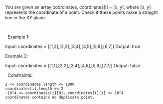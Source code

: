 You are given an array coordinates, coordinates[i] = [x, y], where [x, y] represents the coordinate of a point. Check if these points make a straight line in the XY plane.

 

 
Example 1:



Input: coordinates = [[1,2],[2,3],[3,4],[4,5],[5,6],[6,7]]
Output: true


Example 2:



Input: coordinates = [[1,1],[2,2],[3,4],[4,5],[5,6],[7,7]]
Output: false


 
Constraints:


	2 <= coordinates.length <= 1000
	coordinates[i].length == 2
	-10^4 <= coordinates[i][0], coordinates[i][1] <= 10^4
	coordinates contains no duplicate point.


